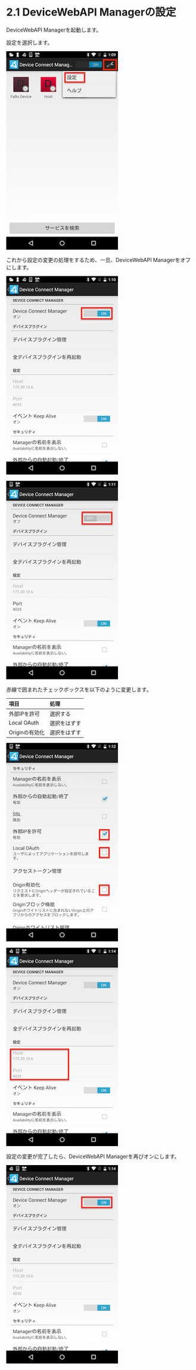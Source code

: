 # 2.1 DeviceWebAPI Managerの設定


DeviceWebAPI Managerを起動します。

設定を選択します。

![](./img/setting001.png)

これから設定の変更の処理をするため、一旦、DeviceWebAPI Managerをオフにします。

![](./img/setting002.png)

![](./img/setting003.png)

赤線で囲まれたチェックボックスを以下のように変更します。

|項目|処理|
|:--|:--|
| 外部IPを許可 | 選択する |
| Local OAuth | 選択をはずす|
| Originの有効化 | 選択をはずす|

![](./img/setting004.png)

![](./img/setting005.png)

設定の変更が完了したら、DeviceWebAPI Managerを再びオンにします。

![](./img/setting007.png)
